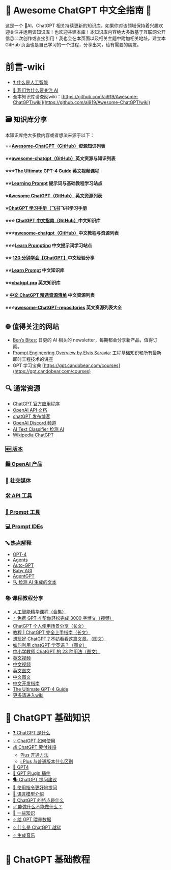# 🤖 Awesome ChatGPT 中文全指南 🤖

这是一个 🤖AI，ChatGPT 相关持续更新的知识库。如果你对该领域保持着兴趣欢迎关注并运用该知识库！也欢迎共建本库！本知识库内容绝大多数基于互联网公开信息二次创作或直接引用！我也会在本页面以及相关主题中附加相关地址。建立本 GitHub 页面也是自己学习的一个过程，分享出来，给有需要的朋友。

# <strong>前言</strong><strong>-wiki</strong>

- [❓ 什么是人工智能](https://github.com/ai919/Awesome-ChatGPT/wiki/%E5%89%8D%E8%A8%80#-%E4%BB%80%E4%B9%88%E6%98%AF%E4%BA%BA%E5%B7%A5%E6%99%BA%E8%83%BD)
- [🤔 我们为什么要关注 AI](https://github.com/ai919/Awesome-ChatGPT/wiki/%E5%89%8D%E8%A8%80#-%E6%88%91%E4%BB%AC%E4%B8%BA%E4%BB%80%E4%B9%88%E8%A6%81%E5%85%B3%E6%B3%A8-ai)
- 全本知识库请查阅wiki：[https://github.com/ai919/Awesome-ChatGPT/wiki](https://github.com/ai919/Awesome-ChatGPT/wiki)

## 🗃️ 知识库分享

本知识库绝大多数内容或者想法来源于以下：

⭐️⭐️<strong>[Awesome-ChatGPT（GitHub）](https://github.com/dalinvip/Awesome-ChatGPT)</strong><strong>资源知识列表</strong>

<strong>⭐️⭐️[awesome-chatgpt（GitHub）](https://github.com/humanloop/awesome-chatgpt)</strong><strong>英文资源与知识列表</strong>

<strong>⭐️⭐️⭐️[The Ultimate GPT-4 Guide](https://doc.clickup.com/37456139/d/h/13q28b-324/e2a22b0c164b1f9)</strong><strong> 英文视频课程</strong>

<strong>⭐️⭐️[Learning Prompt](https://learningprompt.wiki/)</strong><strong> 提示词与基础教程学习站点</strong>

<strong>⭐️[Awesome ChatGPT（GitHub）](https://github.com/humanloop/awesome-chatgpt)</strong><strong> 英文资源列表</strong>

<strong>⭐️[ChatGPT 学习手册（飞书](https://nujuo8y1qx.feishu.cn/docx/AdqEdlT52oBiawx6Vv2cc89DnLb)</strong><strong>飞书学习手册</strong>

<strong>⭐️⭐️⭐️ [ChatGPT 中文指南（GitHub）](https://github.com/yzfly/awesome-chatgpt-zh)</strong><strong>中文知识库</strong>

<strong>⭐️⭐️⭐️[awesome-chatgpt（GitHub）](https://github.com/OpenMindClub/awesome-chatgpt/blob/main/README.zh-cn.md)</strong><strong>中文教程与资源列表</strong>

<strong>⭐️⭐️⭐️[Learn Prompting](https://learnprompting.org/zh-Hans/docs/intro)</strong><strong> 中文提示词学习站点</strong>

<strong>⭐️⭐️ [120 分钟学会【ChatGPT】](https://wealthy-moose-b8d.notion.site/)</strong><strong>中文经验分享</strong>

<strong>⭐️⭐️[Learn Prompt](https://www.learnprompt.pro/)</strong><strong> 中文知识库</strong>

<strong>⭐️⭐️[chatgpt.pro](https://chatgpt.pro/)</strong><strong> 英文知识库</strong>

<strong>⭐️ [中文 ChatGPT 精选资源清单](https://github.com/DeepTecher/awesome-ChatGPT-resource-zh)</strong><strong> 中文资源列表</strong>

<strong>⭐️⭐️⭐️[awesome-ChatGPT-repositories](https://github.com/taishi-i/awesome-ChatGPT-repositories)</strong><strong> 英文资源列表大全</strong>

## 🌐 值得关注的网站

- [Ben’s Bites:](https://www.bensbites.co/) 日更的 AI 相关的 newsletter，每期都会分享新产品，值得订阅。
- [Prompt Engineering Overview by Elvis Saravia](https://www.youtube.com/watch?v=dOxUroR57xs): 工程基础知识和所有最新即时工程技术的讲座
- GPT 学习宝典 [https://gpt.candobear.com/courses](https://gpt.candobear.com/courses)

## 🔍 通常资源

- [ChatGPT 官方应用程序](https://chat.openai.com/)
- [OpenAI API 文档](https://beta.openai.com/docs)
- [chatGPT 发布博客](https://openai.com/blog/chatgpt/)
- [OpenAI Discord 频道](https://discord.com/invite/openai)
- [AI Text Classifier 检测 AI](https://platform.openai.com/ai-text-classifier)
- [Wikipedia ChatGPT](https://en.wikipedia.org/w/index.php?title=ChatGPT&oldid=1144021256)

### <strong>[🆕 版本](https://github.com/ai919/Awesome-ChatGPT/wiki/%F0%9F%92%BC-%E5%AE%9E%E7%94%A8%E8%B5%84%E6%BA%90#-%E7%89%88%E6%9C%AC)</strong> 

### <strong>[🛍️ OpenAI 产品](https://github.com/ai919/Awesome-ChatGPT/wiki/%F0%9F%92%BC-%E5%AE%9E%E7%94%A8%E8%B5%84%E6%BA%90#%EF%B8%8F-openai-%E4%BA%A7%E5%93%81)</strong>

### <strong>[📱 社交媒体](https://github.com/ai919/Awesome-ChatGPT/wiki/%F0%9F%92%BC-%E5%AE%9E%E7%94%A8%E8%B5%84%E6%BA%90#-%E7%A4%BE%E4%BA%A4%E5%AA%92%E4%BD%93)</strong>

### <strong>[🛠️ API 工具](https://github.com/ai919/Awesome-ChatGPT/wiki/%F0%9F%92%BC-%E5%AE%9E%E7%94%A8%E8%B5%84%E6%BA%90#%EF%B8%8F-api-%E5%B7%A5%E5%85%B7)</strong>

### <strong>[🤔 Prompt 工具](https://github.com/ai919/Awesome-ChatGPT/wiki/%F0%9F%92%BC-%E5%AE%9E%E7%94%A8%E8%B5%84%E6%BA%90#-prompt-%E5%B7%A5%E5%85%B7)</strong>

### <strong>[💻 Prompt IDEs](https://github.com/ai919/Awesome-ChatGPT/wiki/%F0%9F%92%BC-%E5%AE%9E%E7%94%A8%E8%B5%84%E6%BA%90#-prompt-ides)</strong>

### 🔤 热点解释
- [GPT-4](https://github.com/ai919/Awesome-ChatGPT/wiki/%F0%9F%92%BC-%E5%AE%9E%E7%94%A8%E8%B5%84%E6%BA%90#gpt-4)
- [Agents](https://github.com/ai919/Awesome-ChatGPT/wiki/%F0%9F%92%BC-%E5%AE%9E%E7%94%A8%E8%B5%84%E6%BA%90#agents)
- [Auto-GPT](https://github.com/ai919/Awesome-ChatGPT/wiki/%F0%9F%92%BC-%E5%AE%9E%E7%94%A8%E8%B5%84%E6%BA%90#auto-gpt)
- [Baby AGI](https://github.com/ai919/Awesome-ChatGPT/wiki/%F0%9F%92%BC-%E5%AE%9E%E7%94%A8%E8%B5%84%E6%BA%90#baby-agi)
- [AgentGPT](https://github.com/ai919/Awesome-ChatGPT/wiki/%F0%9F%92%BC-%E5%AE%9E%E7%94%A8%E8%B5%84%E6%BA%90#agentgpt)
- [🔍 检测 AI 生成的文本](https://github.com/ai919/Awesome-ChatGPT/wiki/%F0%9F%92%BC-%E5%AE%9E%E7%94%A8%E8%B5%84%E6%BA%90#-%E6%A3%80%E6%B5%8B-ai-%E7%94%9F%E6%88%90%E7%9A%84%E6%96%87%E6%9C%AC)

### 📚 课程教程分享
- [人工智能精华课程（合集）](https://github.com/ai919/Awesome-ChatGPT/wiki/%F0%9F%92%BC-%E5%AE%9E%E7%94%A8%E8%B5%84%E6%BA%90#%E4%BA%BA%E5%B7%A5%E6%99%BA%E8%83%BD%E7%B2%BE%E5%8D%8E%E8%AF%BE%E7%A8%8B%E5%90%88%E9%9B%86)
- [⭐️ 免费 GPT-4 帮你轻松完成 3000 字博文（视频）](https://github.com/ai919/Awesome-ChatGPT/wiki/%F0%9F%92%BC-%E5%AE%9E%E7%94%A8%E8%B5%84%E6%BA%90#%EF%B8%8F%E5%85%8D%E8%B4%B9-gpt-4-%E5%B8%AE%E4%BD%A0%E8%BD%BB%E6%9D%BE%E5%AE%8C%E6%88%90-3000-%E5%AD%97%E5%8D%9A%E6%96%87%E8%A7%86%E9%A2%91)
- [ChatGPT 个人使用场景分享（长文）](https://github.com/ai919/Awesome-ChatGPT/wiki/%F0%9F%92%BC-%E5%AE%9E%E7%94%A8%E8%B5%84%E6%BA%90#chatgpt-%E4%B8%AA%E4%BA%BA%E4%BD%BF%E7%94%A8%E5%9C%BA%E6%99%AF%E5%88%86%E4%BA%AB%E9%95%BF%E6%96%87)
- [教程 | ChatGPT 完全上手指南（长文）](https://github.com/ai919/Awesome-ChatGPT/wiki/%F0%9F%92%BC-%E5%AE%9E%E7%94%A8%E8%B5%84%E6%BA%90#%E6%95%99%E7%A8%8B--chatgpt-%E5%AE%8C%E5%85%A8%E4%B8%8A%E6%89%8B%E6%8C%87%E5%8D%97%E9%95%BF%E6%96%87)
- [想玩好 ChatGPT？不妨看看这篇文章。（图文）](https://github.com/ai919/Awesome-ChatGPT/wiki/%F0%9F%92%BC-%E5%AE%9E%E7%94%A8%E8%B5%84%E6%BA%90#%E6%83%B3%E7%8E%A9%E5%A5%BD-chatgpt%E4%B8%8D%E5%A6%A8%E7%9C%8B%E7%9C%8B%E8%BF%99%E7%AF%87%E6%96%87%E7%AB%A0%E5%9B%BE%E6%96%87)
- [如何利用 chatGPT 学英语？（图文）](https://github.com/ai919/Awesome-ChatGPT/wiki/%F0%9F%92%BC-%E5%AE%9E%E7%94%A8%E8%B5%84%E6%BA%90#%E5%A6%82%E4%BD%95%E5%88%A9%E7%94%A8-chatgpt-%E5%AD%A6%E8%8B%B1%E8%AF%AD%E5%9B%BE%E6%96%87)
- [中小学教师 ChatGPT 的 23 种用法（图文）](https://github.com/ai919/Awesome-ChatGPT/wiki/%F0%9F%92%BC-%E5%AE%9E%E7%94%A8%E8%B5%84%E6%BA%90#%E4%B8%AD%E5%B0%8F%E5%AD%A6%E6%95%99%E5%B8%88-chatgpt-%E7%9A%84-23-%E7%A7%8D%E7%94%A8%E6%B3%95%E5%9B%BE%E6%96%87)
- [英文视频](https://github.com/ai919/Awesome-ChatGPT/wiki/%F0%9F%92%BC-%E5%AE%9E%E7%94%A8%E8%B5%84%E6%BA%90#%E8%8B%B1%E6%96%87%E8%A7%86%E9%A2%91)
- [中文视频](https://github.com/ai919/Awesome-ChatGPT/wiki/%F0%9F%92%BC-%E5%AE%9E%E7%94%A8%E8%B5%84%E6%BA%90#%E4%B8%AD%E6%96%87%E8%A7%86%E9%A2%91)
- [英文图文](https://github.com/ai919/Awesome-ChatGPT/wiki/%F0%9F%92%BC-%E5%AE%9E%E7%94%A8%E8%B5%84%E6%BA%90#%E8%8B%B1%E6%96%87%E5%9B%BE%E6%96%87)
- [中文图文](https://github.com/ai919/Awesome-ChatGPT/wiki/%F0%9F%92%BC-%E5%AE%9E%E7%94%A8%E8%B5%84%E6%BA%90#%E4%B8%AD%E6%96%87%E5%9B%BE%E6%96%87)
- [中文开发指南](https://github.com/ai919/Awesome-ChatGPT/wiki/%F0%9F%92%BC-%E5%AE%9E%E7%94%A8%E8%B5%84%E6%BA%90#%E4%B8%AD%E6%96%87%E5%BC%80%E5%8F%91%E6%8C%87%E5%8D%97)
- [The Ultimate GPT-4 Guide](https://github.com/ai919/Awesome-ChatGPT/wiki/%F0%9F%92%BC-%E5%AE%9E%E7%94%A8%E8%B5%84%E6%BA%90#the-ultimate-gpt-4-guide)
- [更多请进入wiki](https://github.com/ai919/Awesome-ChatGPT/wiki/%F0%9F%92%BC-%E5%AE%9E%E7%94%A8%E8%B5%84%E6%BA%90#-%E8%AF%BE%E7%A8%8B%E6%95%99%E7%A8%8B%E5%88%86%E4%BA%AB)


# <strong>🤖 ChatGPT 基础知识</strong>

- [❓ ChatGPT 是什么](https://github.com/ai919/Awesome-ChatGPT/wiki/%F0%9F%A4%96-ChatGPT%E5%9F%BA%E7%A1%80%E6%95%99%E7%A8%8B#-chatgpt-%E6%98%AF%E4%BB%80%E4%B9%88)
- [💡 ChatGPT 如何使用](https://github.com/ai919/Awesome-ChatGPT/wiki/%F0%9F%A4%96-ChatGPT%E5%9F%BA%E7%A1%80%E6%95%99%E7%A8%8B#-chatgpt-%E5%A6%82%E4%BD%95%E4%BD%BF%E7%94%A8)
- [💰 ChatGPT 要付钱吗](https://github.com/ai919/Awesome-ChatGPT/wiki/%F0%9F%A4%96-ChatGPT%E5%9F%BA%E7%A1%80%E6%95%99%E7%A8%8B#-chatgpt-%E8%A6%81%E4%BB%98%E9%92%B1%E5%90%97)
  - [Plus 开通方法](https://github.com/ai919/Awesome-ChatGPT/wiki/%F0%9F%A4%96-ChatGPT%E5%9F%BA%E7%A1%80%E6%95%99%E7%A8%8B#plus-%E5%BC%80%E9%80%9A%E6%96%B9%E6%B3%95)
  - [ℹ️ Plus 与普通版本什么区别](https://github.com/ai919/Awesome-ChatGPT/wiki/%F0%9F%A4%96-ChatGPT%E5%9F%BA%E7%A1%80%E6%95%99%E7%A8%8B#%E2%84%B9%EF%B8%8F-plus-%E4%B8%8E%E6%99%AE%E9%80%9A%E7%89%88%E6%9C%AC%E4%BB%80%E4%B9%88%E5%8C%BA%E5%88%AB)
- [🔮 GPT4](https://github.com/ai919/Awesome-ChatGPT/wiki/%F0%9F%A4%96-ChatGPT%E5%9F%BA%E7%A1%80%E6%95%99%E7%A8%8B#-gpt4)
- [🔌 GPT Plugin 插件](https://github.com/ai919/Awesome-ChatGPT/wiki/%F0%9F%A4%96-ChatGPT%E5%9F%BA%E7%A1%80%E6%95%99%E7%A8%8B#-gpt-plugin-%E6%8F%92%E4%BB%B6)
- [🗣️ ChatGPT 提问建议](https://github.com/ai919/Awesome-ChatGPT/wiki/%F0%9F%A4%96-ChatGPT%E5%9F%BA%E7%A1%80%E6%95%99%E7%A8%8B#%EF%B8%8F-chatgpt-%E6%8F%90%E9%97%AE%E5%BB%BA%E8%AE%AE)
- [📝 使用指令更好地提问](https://github.com/ai919/Awesome-ChatGPT/wiki/%F0%9F%A4%96-ChatGPT%E5%9F%BA%E7%A1%80%E6%95%99%E7%A8%8B#-%E4%BD%BF%E7%94%A8%E6%8C%87%E4%BB%A4%E6%9B%B4%E5%A5%BD%E5%9C%B0%E6%8F%90%E9%97%AE)
- [🧠 语言模型介绍](https://github.com/ai919/Awesome-ChatGPT/wiki/%F0%9F%A4%96-ChatGPT%E5%9F%BA%E7%A1%80%E6%95%99%E7%A8%8B#-%E8%AF%AD%E8%A8%80%E6%A8%A1%E5%9E%8B%E4%BB%8B%E7%BB%8D)
- [🤔 ChatGPT 的特点是什么](https://github.com/ai919/Awesome-ChatGPT/wiki/%F0%9F%A4%96-ChatGPT%E5%9F%BA%E7%A1%80%E6%95%99%E7%A8%8B#-chatgpt-%E7%9A%84%E7%89%B9%E7%82%B9%E6%98%AF%E4%BB%80%E4%B9%88)
- [✅ 能做什么不能做什么？](https://github.com/ai919/Awesome-ChatGPT/wiki/%F0%9F%A4%96-ChatGPT%E5%9F%BA%E7%A1%80%E6%95%99%E7%A8%8B#-%E8%83%BD%E5%81%9A%E4%BB%80%E4%B9%88%E4%B8%8D%E8%83%BD%E5%81%9A%E4%BB%80%E4%B9%88)
- [🧠 一些知识](https://github.com/ai919/Awesome-ChatGPT/wiki/%F0%9F%A4%96-ChatGPT%E5%9F%BA%E7%A1%80%E6%95%99%E7%A8%8B#-%E4%B8%80%E4%BA%9B%E7%9F%A5%E8%AF%86)
- [⭐️ 给 GPT 喂养数据](https://github.com/ai919/Awesome-ChatGPT/wiki/%F0%9F%A4%96-ChatGPT%E5%9F%BA%E7%A1%80%E6%95%99%E7%A8%8B#%EF%B8%8F-%E7%BB%99-gpt-%E5%96%82%E5%85%BB%E6%95%B0%E6%8D%AE)
- [⭐️ 什么是 ChatGPT 越狱](https://github.com/ai919/Awesome-ChatGPT/wiki/%F0%9F%A4%96-ChatGPT%E5%9F%BA%E7%A1%80%E6%95%99%E7%A8%8B#%EF%B8%8F-%E4%BB%80%E4%B9%88%E6%98%AF-chatgpt-%E8%B6%8A%E7%8B%B1)
- [⭐️ 生成音乐](https://github.com/ai919/Awesome-ChatGPT/wiki/%F0%9F%A4%96-ChatGPT%E5%9F%BA%E7%A1%80%E6%95%99%E7%A8%8B#%EF%B8%8F-%E7%94%9F%E6%88%90%E9%9F%B3%E4%B9%90)

# <strong>🤖 ChatGPT 基础教程</strong>
